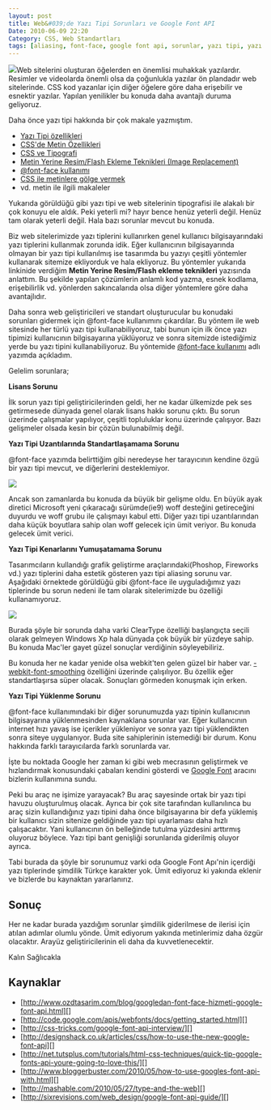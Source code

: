 ```yaml
---
layout: post
title: Web&#039;de Yazı Tipi Sorunları ve Google Font API
Date: 2010-06-09 22:20
Category: CSS, Web Standartları
tags: [aliasing, font-face, google font api, sorunlar, yazı tipi, yazı tipi gömme]
---
```


![][100]Web sitelerini oluşturan öğelerden en önemlisi muhakkak yazılardır.
Resimler ve videolarda önemli olsa da çoğunlukla yazılar ön plandadır
web sitelerinde. CSS kod yazanlar için diğer öğelere göre daha
erişebilir ve esnektir yazılar. Yapılan yenilikler bu konuda daha
avantajlı duruma geliyoruz.

Daha önce yazı tipi hakkında bir çok makale yazmıştım. 

-   [Yazı Tipi özellikleri][]
-   [CSS'de Metin Özellikleri][]
-   [CSS ve Tipografi][]
-   [Metin Yerine Resim/Flash Ekleme Teknikleri (Image Replacement)][]
-   [@font-face kullanımı][]
-   [CSS ile metinlere gölge vermek][]
-   vd. metin ile ilgili makaleler



Yukarıda görüldüğü gibi yazı tipi ve web sitelerinin tipografisi ile
alakalı bir çok konuyu ele aldık. Peki yeterli mi? hayır bence henüz
yeterli değil. Henüz tam olarak yeterli değil. Hala bazı sorunlar mevcut
bu konuda.

Biz web sitelerimizde yazı tiplerini kullanırken genel kullanıcı
bilgisayarındaki yazı tiplerini kullanmak zorunda idik. Eğer
kullanıcının bilgisayarında olmayan bir yazı tipi kullanılmış ise
tasarımda bu yazıyı çeşitli yöntemler kullanarak sitemize ekliyorduk ve
hala ekliyoruz. Bu yöntemler yukarıda linkinide verdiğim **Metin Yerine
Resim/Flash ekleme teknikleri** yazısında anlattım. Bu şekilde yapılan
çözümlerin anlamlı kod yazma, esnek kodlama, erişebilirlik vd. yönlerden
sakıncalarıda olsa diğer yöntemlere göre daha avantajlıdır.

Daha sonra web geliştiricileri ve standart oluşturucular bu konudaki
sorunları gidermek için @font-face kullanımını çıkardılar. Bu yöntem ile
web sitesinde her türlü yazı tipi kullanabiliyoruz, tabi bunun için ilk
önce yazı tipimizi kullanıcının bilgisayarına yüklüyoruz ve sonra
sitemizde istediğimiz yerde bu yazı tipini kullanabiliyoruz. Bu
yöntemide [@font-face kullanımı][] adlı yazımda açıkladım.

Gelelim sorunlara;

**Lisans Sorunu**

İlk sorun yazı tipi geliştiricilerinden geldi, her ne kadar ülkemizde
pek ses getirmesede dünyada genel olarak lisans hakkı sorunu çıktı. Bu
sorun üzerinde çalışmalar yapılıyor, çeşitli topluluklar konu üzerinde
çalışıyor. Bazı gelişmeler olsada kesin bir çözün bulunabilmiş değil.

**Yazı Tipi Uzantılarında Standartlaşamama Sorunu**

@font-face yazımda belirttiğim gibi neredeyse her tarayıcının kendine
özgü bir yazı tipi mevcut, ve diğerlerini desteklemiyor.

![][1]

Ancak son zamanlarda bu konuda da büyük bir gelişme oldu. En büyük ayak
diretici Microsoft yeni çıkaracağı sürümde(ie9) woff desteğini
getireceğini duyurdu ve woff grubu ile çalışmayı kabul etti. Diğer yazı
tipi uzantılarından daha küçük boyutlara sahip olan woff gelecek için
ümit veriyor. Bu konuda gelecek ümit verici.

**Yazı Tipi Kenarlarını Yumuşatamama Sorunu**

Tasarımcıların kullandığı grafik geliştirme araçlarındaki(Phoshop,
Fireworks vd.) yazı tiplerini daha estetik gösteren yazı tipi aliasing
sorunu var. Aşağıdaki örnektede görüldüğü gibi @font-face ile
uyguladığımız yazı tiplerinde bu sorun nedeni ile tam olarak
sitelerimizde bu özelliği kullanamıyoruz.

![][2]

Burada şöyle bir sorunda daha varki ClearType özelliği başlangıçta
seçili olarak gelmeyen Windows Xp hala dünyada çok büyük bir yüzdeye
sahip. Bu konuda Mac'ler gayet güzel sonuçlar verdiğinin söyleyebiliriz.

Bu konuda her ne kadar yenide olsa webkit'ten gelen güzel bir haber var.
[-webkit-font-smoothing][] özelliğini üzerinde çalışılıyor. Bu özellik
eğer standartlaşırsa süper olacak. Sonuçları görmeden konuşmak için
erken.

**Yazı Tipi Yüklenme Sorunu**

@font-face kullanımındaki bir diğer sorunumuzda yazı tipinin
kullanıcının bilgisayarına yüklenmesinden kaynaklana sorunlar var. Eğer
kullanıcının internet hızı yavaş ise içerikler yükleniyor ve sonra yazı
tipi yüklendikten sonra siteye uygulanıyor. Buda site sahiplerinin
istemediği bir durum. Konu hakkında farklı tarayıcılarda farklı
sorunlarda var.

İşte bu noktada Google her zaman ki gibi web mecrasının geliştirmek ve
hızlandırmak konusundaki çabaları kendini gösterdi ve [Google Font][] aracını bizlerin kullanımına sundu.

Peki bu araç ne işimize yarayacak? Bu araç sayesinde ortak bir yazı tipi
havuzu oluşturulmuş olacak. Ayrıca bir çok site tarafından kullanılınca
bu araç sizin kullandığınız yazı tipini daha önce bilgisayarına bir defa
yüklemiş bir kullanıcı sizin sitenize geldiğinde yazı tipi uyarlaması
daha hızlı çalışacaktır. Yani kullanıcının ön belleğinde tutulma
yüzdesini arttırmış oluyoruz böylece. Yazı tipi bant genişliği
sorunlarıda giderilmiş oluyor ayrıca.

Tabi burada da şöyle bir sorunumuz varki oda Google Font Apı'nin
içerdiği yazı tiplerinde şimdilik Türkçe karakter yok. Ümit ediyoruz ki
yakında eklenir ve bizlerde bu kaynaktan yararlanırız. 

## Sonuç

Her ne kadar burada yazdığım sorunlar şimdilik giderilmese de ilerisi
için atılan adımlar olumlu yönde. Ümit ediyorum yakında metinlerimiz
daha özgür olacaktır. Arayüz geliştiricilerinin eli daha da
kuvvetlenecektir.

Kalın Sağlıcakla

## Kaynaklar

-   [http://www.ozdtasarim.com/blog/googledan-font-face-hizmeti-google-font-api.html][]
-   [http://code.google.com/apis/webfonts/docs/getting_started.html][]
-   [http://css-tricks.com/google-font-api-interview/][]
-   [http://designshack.co.uk/articles/css/how-to-use-the-new-google-font-api][]
-   [http://net.tutsplus.com/tutorials/html-css-techniques/quick-tip-google-fonts-api-youre-going-to-love-this/][]
-   [http://www.bloggerbuster.com/2010/05/how-to-use-googles-font-api-with.html][]
-   [http://mashable.com/2010/05/27/type-and-the-web][]
-   [http://sixrevisions.com/web_design/google-font-api-guide/][]

  [100]: http://www.google.com/images/logos/font_api_logo_beta.gif
  [Yazı Tipi özellikleri]: http://fatihhayrioglu.com/font-ozellikleri/
    "Yazı Tipi özellikleri"
  [CSS'de Metin Özellikleri]: http://fatihhayrioglu.com/cssde-metintext-ozellikleri/
    "CSS'de Metin Özellikleri"
  [CSS ve Tipografi]: http://fatihhayrioglu.com/css-ve-tipografi/
    "CSS ve Tipografi"
  [Metin Yerine Resim/Flash Ekleme Teknikleri (Image Replacement)]: http://fatihhayrioglu.com/metin-yerine-resimflash-ekleme-teknikleri-image-replacement/
    "Metin Yerine Resim/Flash Ekleme Teknikleri (Image Replacement)"
  [@font-face kullanımı]: http://fatihhayrioglu.com/font-face-kullanimi/
    "@font-face kullanımı"
  [CSS ile metinlere gölge vermek]: http://fatihhayrioglu.com/css-ile-metinlere-golge-vermek/
    "CSS ile metinlere gölge vermek"
  [1]: /images/fontface_destek_tablosu.gif
  [2]: /images/anti_aliasing.gif
  [-webkit-font-smoothing]: http://maxvoltar.com/archive/-webkit-font-smoothing
    "-webkit-font-smoothing"
  [Google Font]: https://fonts.google.com/
    "Google Font"
  [http://www.ozdtasarim.com/blog/googledan-font-face-hizmeti-google-font-api.html]: http://www.ozdtasarim.com/blog/googledan-font-face-hizmeti-google-font-api.html
    "http://www.ozdtasarim.com/blog/googledan-font-face-hizmeti-google-font-api.html"
  [http://code.google.com/apis/webfonts/docs/getting_started.html]: http://code.google.com/apis/webfonts/docs/getting_started.html
    "http://code.google.com/apis/webfonts/docs/getting_started.html"
  [http://css-tricks.com/google-font-api-interview/]: http://css-tricks.com/google-font-api-interview/
    "http://css-tricks.com/google-font-api-interview/"
  [http://designshack.co.uk/articles/css/how-to-use-the-new-google-font-api]: http://designshack.co.uk/articles/css/how-to-use-the-new-google-font-api
    "http://designshack.co.uk/articles/css/how-to-use-the-new-google-font-api"
  [http://net.tutsplus.com/tutorials/html-css-techniques/quick-tip-google-fonts-api-youre-going-to-love-this/]: http://net.tutsplus.com/tutorials/html-css-techniques/quick-tip-google-fonts-api-youre-going-to-love-this/
    "http://net.tutsplus.com/tutorials/html-css-techniques/quick-tip-google-fonts-api-youre-going-to-love-this/"
  [http://www.bloggerbuster.com/2010/05/how-to-use-googles-font-api-with.html]: http://www.bloggerbuster.com/2010/05/how-to-use-googles-font-api-with.html
    "http://www.bloggerbuster.com/2010/05/how-to-use-googles-font-api-with.html"
  [http://mashable.com/2010/05/27/type-and-the-web]: http://mashable.com/2010/05/27/type-and-the-web
    "http://mashable.com/2010/05/27/type-and-the-web"
  [http://sixrevisions.com/web_design/google-font-api-guide/]: http://sixrevisions.com/web_design/google-font-api-guide/
    "http://sixrevisions.com/web_design/google-font-api-guide/"
